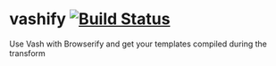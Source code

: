 vashify [![Build Status](https://travis-ci.org/chevett/vashify.png)](https://travis-ci.org/chevett/vashify)
=======

Use Vash with Browserify and get your templates compiled during the transform

